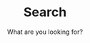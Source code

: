 ---
layout: search
title: Search
permalink: /search/
subtitle: "What are you looking for?"
feature-img: "assets/img/gallery_images/search-map.png"
icon: "fa-search"
---